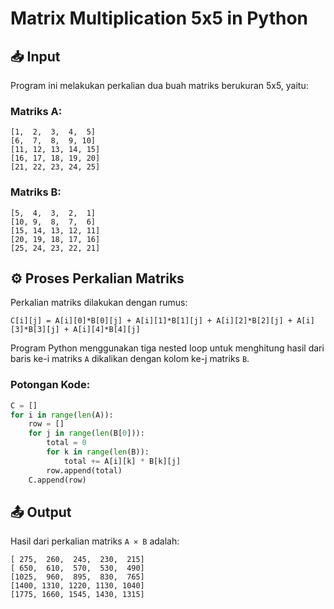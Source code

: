 
# Matrix Multiplication 5x5 in Python

## 📥 Input

Program ini melakukan perkalian dua buah matriks berukuran 5x5, yaitu:

### Matriks A:
```
[1,  2,  3,  4,  5]
[6,  7,  8,  9, 10]
[11, 12, 13, 14, 15]
[16, 17, 18, 19, 20]
[21, 22, 23, 24, 25]
```

### Matriks B:
```
[5,  4,  3,  2,  1]
[10, 9,  8,  7,  6]
[15, 14, 13, 12, 11]
[20, 19, 18, 17, 16]
[25, 24, 23, 22, 21]
```

## ⚙️ Proses Perkalian Matriks

Perkalian matriks dilakukan dengan rumus:

```
C[i][j] = A[i][0]*B[0][j] + A[i][1]*B[1][j] + A[i][2]*B[2][j] + A[i][3]*B[3][j] + A[i][4]*B[4][j]
```

Program Python menggunakan tiga nested loop untuk menghitung hasil dari baris ke-i matriks `A` dikalikan dengan kolom ke-j matriks `B`.

### Potongan Kode:
```python
C = []
for i in range(len(A)):
    row = []
    for j in range(len(B[0])):
        total = 0
        for k in range(len(B)):
            total += A[i][k] * B[k][j]
        row.append(total)
    C.append(row)
```

## 📤 Output

Hasil dari perkalian matriks `A × B` adalah:

```
[ 275,  260,  245,  230,  215]
[ 650,  610,  570,  530,  490]
[1025,  960,  895,  830,  765]
[1400, 1310, 1220, 1130, 1040]
[1775, 1660, 1545, 1430, 1315]
```

